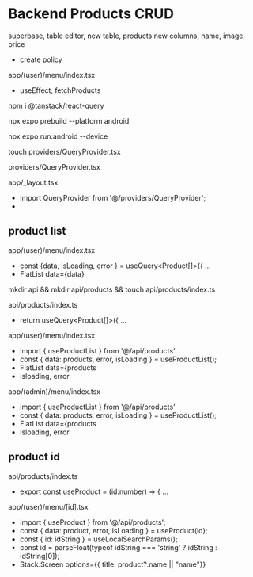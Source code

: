 # Backend Products CRUD

superbase, table editor, new table, products
new columns, name, image, price
- create policy

app/(user)/menu/index.tsx
- useEffect, fetchProducts

npm i @tanstack/react-query

npx expo prebuild --platform android

npx expo run:android --device

touch providers/QueryProvider.tsx

providers/QueryProvider.tsx

app/_layout.tsx
- import QueryProvider from '@/providers/QueryProvider';
-  <AuthProvider>  <QueryProvider> <CartProvider>

## product list

app/(user)/menu/index.tsx
- const {data, isLoading, error } = useQuery<Product[]>({ ...
- FlatList data={data}

mkdir api && mkdir api/products && touch api/products/index.ts

api/products/index.ts
- return useQuery<Product[]>({ ...

app/(user)/menu/index.tsx
- import { useProductList } from '@/api/products'
-   const { data: products, error, isLoading } = useProductList();
- FlatList   data={products
- isloading, error

app/(admin)/menu/index.tsx
- import { useProductList } from '@/api/products'
-   const { data: products, error, isLoading } = useProductList();
- FlatList   data={products
- isloading, error

## product id

api/products/index.ts
- export const useProduct = (id:number) => { ...

app/(user)/menu/[id].tsx
- import { useProduct } from '@/api/products';
-   const { data: product, error, isLoading } = useProduct(id);
-   const { id: idString } = useLocalSearchParams();
-   const id = parseFloat(typeof idString === 'string' ? idString : idString[0]);
- Stack.Screen options={{ title: product?.name || "name"}} 